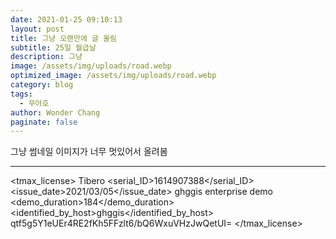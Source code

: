 ```yaml
---
date: 2021-01-25 09:10:13
layout: post
title: 그냥 오랜만에 글 올림
subtitle: 25일 월급날
description: 그냥
image: /assets/img/uploads/road.webp
optimized_image: /assets/img/uploads/road.webp
category: blog
tags:
  - 무야호
author: Wonder Chang
paginate: false
---
```

그냥 썸네일 이미지가 너무 멋있어서 올려봄



---------------------------------------------

<?xml version="1.0" encoding="ISO-8859-1"?>
<tmax_license>
	<license version="1.0">
		<product version="6">Tibero</product>
		<serial_ID>1614907388</serial_ID>
		<issue_date>2021/03/05</issue_date>
		<licensee>ghggis</licensee>
		<edition>enterprise</edition>
		<type>demo</type>
		<demo_duration>184</demo_duration>
		<identified_by_host>ghggis</identified_by_host>
		<signature>qtf5g5Y1eUEr4RE2fKh5FFzlt6/bQ6WxuVHzJwQetUI=</signature>
	</license>
</tmax_license>
